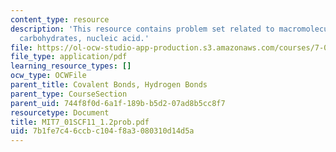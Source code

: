 ```yaml
---
content_type: resource
description: 'This resource contains problem set related to macromolecules: lipids,
  carbohydrates, nucleic acid.'
file: https://ol-ocw-studio-app-production.s3.amazonaws.com/courses/7-01sc-fundamentals-of-biology-fall-2011/7b1fe7c46ccbc104f8a3080310d14d5a_MIT7_01SCF11_1.2prob.pdf
file_type: application/pdf
learning_resource_types: []
ocw_type: OCWFile
parent_title: Covalent Bonds, Hydrogen Bonds
parent_type: CourseSection
parent_uid: 744f8f0d-6a1f-189b-b5d2-07ad8b5cc8f7
resourcetype: Document
title: MIT7_01SCF11_1.2prob.pdf
uid: 7b1fe7c4-6ccb-c104-f8a3-080310d14d5a
---
```

